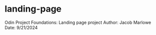 # landing-page
Odin Project Foundations: Landing page project 
Author: Jacob Marlowe
Date: 9/21/2024 